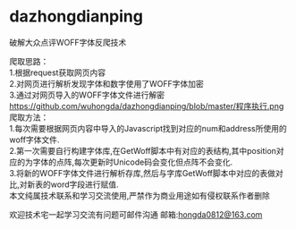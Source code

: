 # dazhongdianping
破解大众点评WOFF字体反爬技术

爬取思路：  
1.根据request获取网页内容  
2.对网页进行解析发现字体和数字使用了WOFF字体加密   
3.通过对网页导入的WOFF字体文件进行解密 
https://github.com/wuhongda/dazhongdianping/blob/master/程序执行.png  
爬取方法：    
1.每次需要根据网页内容中导入的Javascript找到对应的num和address所使用的woff字体文件.   
2.第一次需要自行构建字体库,在GetWoff脚本中有对应的表结构,其中position对应的为字体的点阵,每次更新时Unicode码会变化但点阵不会变化.   
3.将新的WOFF字体文件进行解析存库,然后与字库GetWoff脚本中对应的表做对比,对新表的word字段进行赋值.    
本文纯属技术联系和学习交流使用,严禁作为商业用途如有侵权联系作者删除  


欢迎技术宅一起学习交流有问题可邮件沟通
邮箱:hongda0812@163.com

